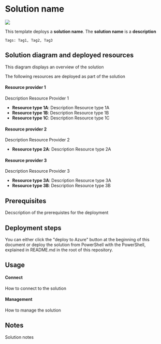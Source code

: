 # Solution name

<a href="https://portal.azure.com/#create/Microsoft.Template/uri/https%3A%2F%2Fraw.githubusercontent.com%2Fmarcvaneijk%2Farm%2Fmaster%2F100-single%2F100-template%2Fazuredeploy.json" target="_blank">
    <img src="http://azuredeploy.net/deploybutton.png"/></a>

This template deploys a **solution name**. The **solution name** is a **description**

`Tags: Tag1, Tag2, Tag3`

## Solution diagram and deployed resources

This diagram displays an overview of the solution

The following resources are deployed as part of the solution

#### Resource provider 1

Description Resource Provider 1

+ **Resource type 1A**: Description Resource type 1A
+ **Resource type 1B**: Description Resource type 1B
+ **Resource type 1C**: Description Resource type 1C

#### Resource provider 2

Description Resource Provider 2

+ **Resource type 2A**: Description Resource type 2A

#### Resource provider 3

Description Resource Provider 3

+ **Resource type 3A**: Description Resource type 3A
+ **Resource type 3B**: Description Resource type 3B

## Prerequisites

Decscription of the prerequistes for the deployment

## Deployment steps

You can either click the "deploy to Azure" button at the beginning of this document or deploy the solution from PowerShell with the PowerShell, explained in README.md in the root of this repository.

## Usage

#### Connect

How to connect to the solution

#### Management

How to manage the solution

## Notes

Solution notes

